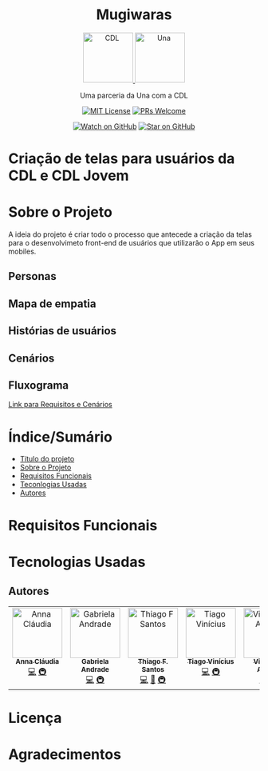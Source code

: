 <div align="center">
  <h1>Mugiwaras</h1>
  <a href="https://cdlchapeco.com.br/wp-content/uploads/2020/04/logo-cdl-1536x913.jpg">
  <img
    height="100"
    width="100"
    alt="CDL"
    src="https://cdlchapeco.com.br/wp-content/uploads/2020/04/logo-cdl-1536x913.jpg"
  />
  <a href="https://site-sindsempmg.s3.amazonaws.com/uploads/2386/343_160_b5ec8138e112a0ce45031af181afd2a9.jpeg?v=20181127160000">
  <img
    height="100"
    width="100"
    alt="Una"
    src="https://site-sindsempmg.s3.amazonaws.com/uploads/2386/343_160_b5ec8138e112a0ce45031af181afd2a9.jpeg?v=20181127160000"
  />
</a>
  <p>Uma parceria da Una com a CDL</p>
 
  <!-- prettier-ignore-start -->
  [![MIT License][license-badge]][license]
  [![PRs Welcome][prs-badge]][prs]
  
  [![Watch on GitHub][github-watch-badge]][github-watch]
  [![Star on GitHub][github-star-badge]][github-star]
<!-- prettier-ignore-end -->
</div>

# Criação de telas para usuários da CDL e CDL Jovem
# Sobre o Projeto
A ideia do projeto é criar todo o processo que antecede a criação da telas para o desenvolvimeto front-end de usuários que utilizarão o App em seus mobiles.
## Personas

## Mapa de empatia
## Histórias de usuários
## Cenários
## Fluxograma
[Link para Requisitos e Cenários](Requisitos-Cenarios.md)
# Índice/Sumário
- [Título do projeto](#titulo-do-projeto)
- [Sobre o Projeto](#sobre-o-projeto)
- [Requisitos Funcionais](#requisitos-funcionais)
- [Teconlogias Usadas](#tecnologias-usadas)
- [Autores](#autores)
# Requisitos Funcionais
# Tecnologias Usadas
## Autores
<!-- ALL-CONTRIBUTORS-LIST:START - Do not remove or modify this section -->
<!-- prettier-ignore-start -->
<!-- markdownlint-disable -->

<table>
  <tbody>
    <tr>
      <td align="center" valign="top" width="20%"><a href="https://github.com/cnsanna"><img src="https://avatars.githubusercontent.com/u/102333712?v=4" width="100px;" alt="Anna Cláudia"/><br /><sub><b>Anna Cláudia</b></sub></a><br /><a href="https://github.com/MugiwarasUNA/CDL/commits?author=cnsanna" title="Código">💻</a>  <a href="#infra-kentcdodds" title="Infraestrutura (Hosting, Build-Tools, etc)">🚇</a></td>
      <td align="center" valign="top" width="20%"><a href="https://github.com/r1gabriela"><img src="https://avatars.githubusercontent.com/u/67134597?v=4" width="100px;" alt="Gabriela Andrade"/><br /><sub><b>Gabriela Andrade</b></sub></a><br /><a href="https://github.com/MugiwarasUNA/CDL/commits?author=r1gabriela" title="Código">💻</a> <a href="#infra-kentcdodds" title="Infraestrutura (Hosting, Build-Tools, etc)">🚇</a></td>
      <td align="center" valign="top" width="20%"><a href="https://github.com/thiagonfss"><img src="https://avatars.githubusercontent.com/u/65815315" width="100px;" alt="Thiago F Santos"/><br /><sub><b>Thiago F. Santos</b></sub></a><br /><a href="https://github.com/MugiwarasUNA/CDL/commits?author=thiagonfss" title="Código">💻</a> <a href="https://github.com/MugiwarasUNA/CDL/commits?author=thiagonfss" title="Documentação">📖</a> <a href="#infra-kentcdodds" title="Infraestrutura (Hosting, Build-Tools, etc)">🚇</a></td>
      <td align="center" valign="top" width="20%"><a href="https://github.com/v1n1t1ago"><img src="https://avatars.githubusercontent.com/u/145466064?v=4" width="100px;" alt="Tiago Vinícius"/><br /><sub><b>Tiago Vinícius</b></sub></a><br /><a href="https://github.com/MugiwarasUNA/CDL/commits?author=v1n1t1ago" title="Código">💻</a> <a href="#infra-kentcdodds" title="Infraestrutura (Hosting, Build-Tools, etc)">🚇</a></td>
      <td align="center" valign="top" width="20%"><a href="https://github.com/Vinnicius-Areosa"><img src="https://avatars.githubusercontent.com/u/143095492?v=4" width="100px;" alt="Vinnicius-Areosa"/><br /><sub><b>Vinnicius Areosa</b></sub></a><br /><a href="https://github.com/MugiwarasUNA/CDL/commits?author=Vinnicius-Areosa" title="Código">💻</a> <a href="#infra-kentcdodds" title="Infraestrutura (Hosting, Build-Tools, etc)">🚇</a></td>
    </tr>
  </tbody>
</table>
<!-- markdownlint-restore -->
<!-- prettier-ignore-end -->
<!-- ALL-CONTRIBUTORS-LIST:END -->

# Licença
# Agradecimentos

<!-- prettier-ignore-start -->
[coverage-badge]: https://img.shields.io/codecov/c/github/MugiwarasUNA/CDL.svg?style=flat-square
[coverage]: https://codecov.io/github/MugiwarasUNA/CDL
[downloads-badge]: https://img.shields.io/npm/dm/@testing-library/react.svg?style=flat-square
[npmtrends]: https://npmtrends.com/html-tags
[license-badge]: https://img.shields.io/npm/l/@testing-library/react.svg?style=flat-square
[license]: https://github.com/MugiwarasUNA/CDL/blob/main/LICENSE
[prs-badge]: https://img.shields.io/badge/PRs-welcome-brightgreen.svg?style=flat-square
[prs]: http://makeapullrequest.com
[coc-badge]: https://img.shields.io/badge/code%20of-conduct-ff69b4.svg?style=flat-square
[coc]: https://github.com/MugiwarasUNA/CDL/blob/main/CODE_OF_CONDUCT.md
[github-watch-badge]: https://img.shields.io/github/watchers/MugiwarasUNA/CDL.svg?style=social
[github-watch]: https://github.com/MugiwarasUNA/CDL/watchers
[github-star-badge]: https://img.shields.io/github/stars/MugiwarasUNA/CDL.svg?style=social
[github-star]: https://github.com/MugiwarasUNA/CDL/stargazers
[emojis]: https://github.com/all-contributors/all-contributors#emoji-key
[all-contributors]: https://github.com/all-contributors/all-contributors
[all-contributors-badge]: https://img.shields.io/github/all-contributors/MugiwarasUNA/CDL?color=orange&style=flat-square
[bugs]: https://github.com/MugiwarasUNA/CDL/issues?q=is%3Aissue+is%3Aopen+label%3Abug+sort%3Acreated-desc
[requests]: https://github.com/MugiwarasUNA/CDL/issues?q=is%3Aissue+sort%3Areactions-%2B1-desc+label%3Aenhancement+is%3Aopen
[good-first-issue]: https://github.com/MugiwarasUNA/CDL/issues?utf8=✓&q=is%3Aissue+is%3Aopen+sort%3Areactions-%2B1-desc+label%3A"good+first+issue"+
[discord-badge]: https://img.shields.io/discord/723559267868737556.svg?color=7389D8&labelColor=6A7EC2&logo=discord&logoColor=ffffff&style=flat-square
<!-- prettier-ignore-end -->
